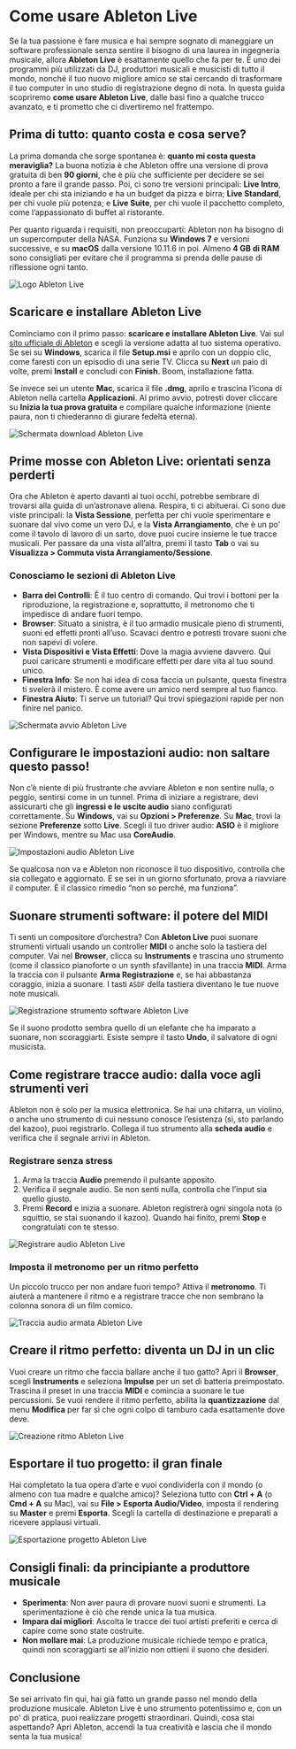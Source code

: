 # Come usare Ableton Live

Se la tua passione è fare musica e hai sempre sognato di maneggiare un software professionale senza sentire il bisogno di una laurea in ingegneria musicale, allora **Ableton Live** è esattamente quello che fa per te. È uno dei programmi più utilizzati da DJ, produttori musicali e musicisti di tutto il mondo, nonché il tuo nuovo migliore amico se stai cercando di trasformare il tuo computer in uno studio di registrazione degno di nota. In questa guida scopriremo **come usare Ableton Live**, dalle basi fino a qualche trucco avanzato, e ti prometto che ci divertiremo nel frattempo.

## Prima di tutto: quanto costa e cosa serve?

La prima domanda che sorge spontanea è: **quanto mi costa questa meraviglia?** La buona notizia è che Ableton offre una versione di prova gratuita di ben **90 giorni**, che è più che sufficiente per decidere se sei pronto a fare il grande passo. Poi, ci sono tre versioni principali: **Live Intro**, ideale per chi sta iniziando e ha un budget da pizza e birra; **Live Standard**, per chi vuole più potenza; e **Live Suite**, per chi vuole il pacchetto completo, come l’appassionato di buffet al ristorante.

Per quanto riguarda i requisiti, non preoccuparti: Ableton non ha bisogno di un supercomputer della NASA. Funziona su **Windows 7** e versioni successive, e su **macOS** dalla versione 10.11.6 in poi. Almeno **4 GB di RAM** sono consigliati per evitare che il programma si prenda delle pause di riflessione ogni tanto.

![Logo Ableton Live](/guide-img/output/f0e77d4c.jpg)

## Scaricare e installare Ableton Live

Cominciamo con il primo passo: **scaricare e installare Ableton Live**. Vai sul [sito ufficiale di Ableton](https://www.ableton.com/en/trial/) e scegli la versione adatta al tuo sistema operativo. Se sei su **Windows**, scarica il file **Setup.msi** e aprilo con un doppio clic, come faresti con un episodio di una serie TV. Clicca su **Next** un paio di volte, premi **Install** e concludi con **Finish**. Boom, installazione fatta.

Se invece sei un utente **Mac**, scarica il file **.dmg**, aprilo e trascina l’icona di Ableton nella cartella **Applicazioni**. Al primo avvio, potresti dover cliccare su **Inizia la tua prova gratuita** e compilare qualche informazione (niente paura, non ti chiederanno di giurare fedeltà eterna).

![Schermata download Ableton Live](/guide-img/output/82f065cc.jpg)

## Prime mosse con Ableton Live: orientati senza perderti

Ora che Ableton è aperto davanti ai tuoi occhi, potrebbe sembrare di trovarsi alla guida di un’astronave aliena. Respira, ti ci abituerai. Ci sono due viste principali: la **Vista Sessione**, perfetta per chi vuole sperimentare e suonare dal vivo come un vero DJ, e la **Vista Arrangiamento**, che è un po' come il tavolo di lavoro di un sarto, dove puoi cucire insieme le tue tracce musicali. Per passare da una vista all’altra, premi il tasto **Tab** o vai su **Visualizza > Commuta vista Arrangiamento/Sessione**.

### Conosciamo le sezioni di Ableton Live

- **Barra dei Controlli**: È il tuo centro di comando. Qui trovi i bottoni per la riproduzione, la registrazione e, soprattutto, il metronomo che ti impedisce di andare fuori tempo.
- **Browser**: Situato a sinistra, è il tuo armadio musicale pieno di strumenti, suoni ed effetti pronti all’uso. Scavaci dentro e potresti trovare suoni che non sapevi di volere.
- **Vista Dispositivi e Vista Effetti**: Dove la magia avviene davvero. Qui puoi caricare strumenti e modificare effetti per dare vita al tuo sound unico.
- **Finestra Info**: Se non hai idea di cosa faccia un pulsante, questa finestra ti svelerà il mistero. È come avere un amico nerd sempre al tuo fianco.
- **Finestra Aiuto**: Ti serve un tutorial? Qui trovi spiegazioni rapide per non finire nel panico.

![Schermata avvio Ableton Live](/guide-img/output/64779e6.jpg)

## Configurare le impostazioni audio: non saltare questo passo!

Non c’è niente di più frustrante che avviare Ableton e non sentire nulla, o peggio, sentirsi come in un tunnel. Prima di iniziare a registrare, devi assicurarti che gli **ingressi e le uscite audio** siano configurati correttamente. Su **Windows**, vai su **Opzioni > Preferenze**. Su **Mac**, trovi la sezione **Preferenze** sotto **Live**. Scegli il tuo driver audio: **ASIO** è il migliore per Windows, mentre su Mac usa **CoreAudio**.

![Impostazioni audio Ableton Live](/guide-img/output/3ec24aab.jpg)

Se qualcosa non va e Ableton non riconosce il tuo dispositivo, controlla che sia collegato e aggiornato. E se sei in un giorno sfortunato, prova a riavviare il computer. È il classico rimedio “non so perché, ma funziona”.

## Suonare strumenti software: il potere del MIDI

Ti senti un compositore d’orchestra? Con **Ableton Live** puoi suonare strumenti virtuali usando un controller **MIDI** o anche solo la tastiera del computer. Vai nel **Browser**, clicca su **Instruments** e trascina uno strumento (come il classico pianoforte o un synth sfavillante) in una traccia **MIDI**. Arma la traccia con il pulsante **Arma Registrazione** e, se hai abbastanza coraggio, inizia a suonare. I tasti `ASDF` della tastiera diventano le tue nuove note musicali.

![Registrazione strumento software Ableton Live](/guide-img/output/5f3470c1.jpg)

Se il suono prodotto sembra quello di un elefante che ha imparato a suonare, non scoraggiarti. Esiste sempre il tasto **Undo**, il salvatore di ogni musicista.

## Come registrare tracce audio: dalla voce agli strumenti veri

Ableton non è solo per la musica elettronica. Se hai una chitarra, un violino, o anche uno strumento di cui nessuno conosce l’esistenza (sì, sto parlando del kazoo), puoi registrarlo. Collega il tuo strumento alla **scheda audio** e verifica che il segnale arrivi in Ableton.

### Registrare senza stress

1. Arma la traccia **Audio** premendo il pulsante apposito.
2. Verifica il segnale audio. Se non senti nulla, controlla che l’input sia quello giusto.
3. Premi **Record** e inizia a suonare. Ableton registrerà ogni singola nota (o squittio, se stai suonando il kazoo). Quando hai finito, premi **Stop** e congratulati con te stesso.

![Registrare audio Ableton Live](/guide-img/output/bcf5527f.jpg)

### Imposta il metronomo per un ritmo perfetto

Un piccolo trucco per non andare fuori tempo? Attiva il **metronomo**. Ti aiuterà a mantenere il ritmo e a registrare tracce che non sembrano la colonna sonora di un film comico. 

![Traccia audio armata Ableton Live](/guide-img/output/46e24c5.jpg)

## Creare il ritmo perfetto: diventa un DJ in un clic

Vuoi creare un ritmo che faccia ballare anche il tuo gatto? Apri il **Browser**, scegli **Instruments** e seleziona **Impulse** per un set di batteria preimpostato. Trascina il preset in una traccia **MIDI** e comincia a suonare le tue percussioni. Se vuoi rendere il ritmo perfetto, abilita la **quantizzazione** dal menu **Modifica** per far sì che ogni colpo di tamburo cada esattamente dove deve.

![Creazione ritmo Ableton Live](/guide-img/output/58e9e722.jpg)

## Esportare il tuo progetto: il gran finale

Hai completato la tua opera d’arte e vuoi condividerla con il mondo (o almeno con tua madre e qualche amico)? Seleziona tutto con **Ctrl + A** (o **Cmd + A** su Mac), vai su **File > Esporta Audio/Video**, imposta il rendering su **Master** e premi **Esporta**. Scegli la cartella di destinazione e preparati a ricevere applausi virtuali. 

![Esportazione progetto Ableton Live](/guide-img/output/3a68855c.jpg)

## Consigli finali: da principiante a produttore musicale

- **Sperimenta**: Non aver paura di provare nuovi suoni e strumenti. La sperimentazione è ciò che rende unica la tua musica.
- **Impara dai migliori**: Ascolta le tracce dei tuoi artisti preferiti e cerca di capire come sono state costruite.
- **Non mollare mai**: La produzione musicale richiede tempo e pratica, quindi non scoraggiarti se all’inizio non ottieni il suono che desideri.

## Conclusione

Se sei arrivato fin qui, hai già fatto un grande passo nel mondo della produzione musicale. Ableton Live è uno strumento potentissimo e, con un po' di pratica, puoi realizzare progetti straordinari. Quindi, cosa stai aspettando? Apri Ableton, accendi la tua creatività e lascia che il mondo senta la tua musica!
